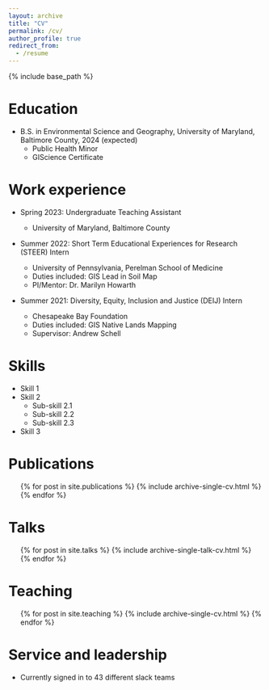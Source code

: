 ```yaml
---
layout: archive
title: "CV"
permalink: /cv/
author_profile: true
redirect_from:
  - /resume
---
```


{% include base_path %}

Education
======
* B.S. in Environmental Science and Geography, University of Maryland, Baltimore County, 2024 (expected)
  * Public Health Minor
  * GIScience Certificate


Work experience
======
* Spring 2023: Undergraduate Teaching Assistant
  * University of Maryland, Baltimore County
 
* Summer 2022: Short Term Educational Experiences for Research (STEER) Intern
  * University of Pennsylvania, Perelman School of Medicine
  * Duties included: GIS Lead in Soil Map
  * PI/Mentor: Dr. Marilyn Howarth

* Summer 2021: Diversity, Equity, Inclusion and Justice (DEIJ) Intern
  * Chesapeake Bay Foundation
  * Duties included: GIS Native Lands Mapping
  * Supervisor: Andrew Schell


  
Skills
======
* Skill 1
* Skill 2
  * Sub-skill 2.1
  * Sub-skill 2.2
  * Sub-skill 2.3
* Skill 3

Publications
======
  <ul>{% for post in site.publications %}
    {% include archive-single-cv.html %}
  {% endfor %}</ul>
  
Talks
======
  <ul>{% for post in site.talks %}
    {% include archive-single-talk-cv.html %}
  {% endfor %}</ul>
  
Teaching
======
  <ul>{% for post in site.teaching %}
    {% include archive-single-cv.html %}
  {% endfor %}</ul>
  
Service and leadership
======
* Currently signed in to 43 different slack teams
